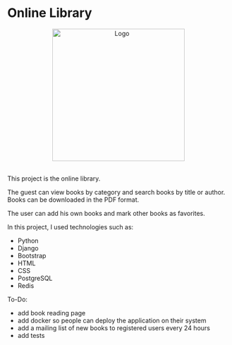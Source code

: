 # Online Library

<div align="center">
   <img src="https://github.com/chukhraiartur/online-library/assets/81998012/a1fdcc6b-6dbf-4db4-90b6-b6e4edbb051a" width="300" alt="Logo">
</div>

<br>

This project is the online library. 

The guest can view books by category and search books by title or author. Books can be downloaded in the PDF format. 

The user can add his own books and mark other books as favorites.

In this project, I used technologies such as:
- Python
- Django
- Bootstrap
- HTML
- CSS
- PostgreSQL
- Redis

To-Do:
- add book reading page
- add docker so people can deploy the application on their system
- add a mailing list of new books to registered users every 24 hours
- add tests
